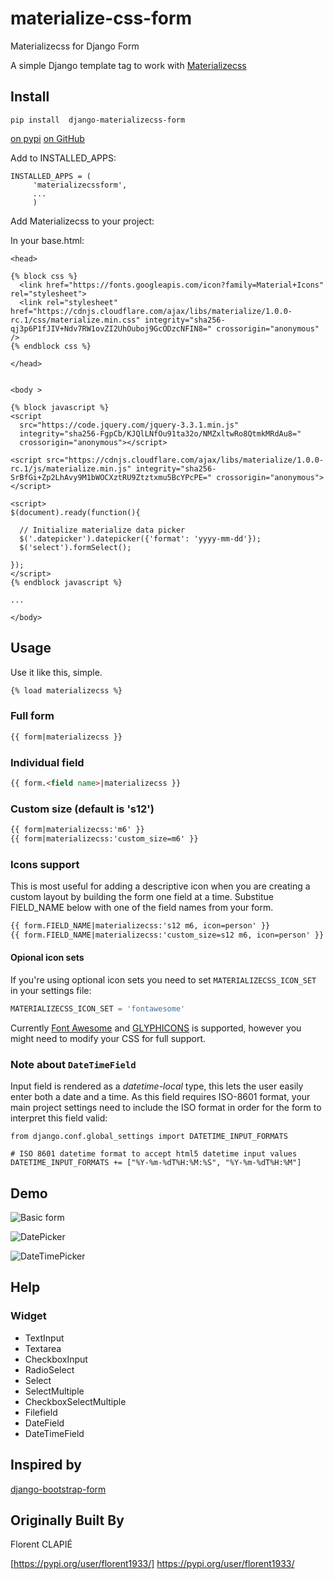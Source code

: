 # materialize-css-form
Materializecss for Django Form

A simple Django template tag to work with [Materializecss](http://materializecss.com/)





## Install


```
pip install  django-materializecss-form

```



[on pypi](https://pypi.python.org/pypi/django-materializecss-form)
[on GitHub](https://github.com/kalwalkden/django-materializecss-form)

Add to INSTALLED_APPS:

```
INSTALLED_APPS = (
     'materializecssform',
     ...
     )
```

Add Materializecss to your project:

In your base.html:

```
<head>

{% block css %}
  <link href="https://fonts.googleapis.com/icon?family=Material+Icons" rel="stylesheet">
  <link rel="stylesheet" href="https://cdnjs.cloudflare.com/ajax/libs/materialize/1.0.0-rc.1/css/materialize.min.css" integrity="sha256-qj3p6P1fJIV+Ndv7RW1ovZI2UhOuboj9GcODzcNFIN8=" crossorigin="anonymous" />
{% endblock css %}

</head>
```

```

<body >

{% block javascript %}
<script
  src="https://code.jquery.com/jquery-3.3.1.min.js"
  integrity="sha256-FgpCb/KJQlLNfOu91ta32o/NMZxltwRo8QtmkMRdAu8="
  crossorigin="anonymous"></script>

<script src="https://cdnjs.cloudflare.com/ajax/libs/materialize/1.0.0-rc.1/js/materialize.min.js" integrity="sha256-SrBfGi+Zp2LhAvy9M1bWOCXztRU9Ztztxmu5BcYPcPE=" crossorigin="anonymous"></script>

<script>
$(document).ready(function(){

  // Initialize materialize data picker
  $('.datepicker').datepicker({'format': 'yyyy-mm-dd'});
  $('select').formSelect();

});
</script>
{% endblock javascript %}

...

</body>
```

## Usage

Use it like this, simple.

```html
{% load materializecss %}
```

### Full form

```html
{{ form|materializecss }}
```

### Individual field

```html
{{ form.<field name>|materializecss }}
```

### Custom size (default is 's12')

```html
{{ form|materializecss:'m6' }}
{{ form|materializecss:'custom_size=m6' }}
```


### Icons support
This is most useful for adding a descriptive icon when you are creating a custom layout by building the form one field at a time. Substitue FIELD_NAME below with one of the field names from your form.
```html
{{ form.FIELD_NAME|materializecss:'s12 m6, icon=person' }}
{{ form.FIELD_NAME|materializecss:'custom_size=s12 m6, icon=person' }}
```

#### Opional icon sets
If you're using optional icon sets you need to set `MATERIALIZECSS_ICON_SET` in your settings file:

```python
MATERIALIZECSS_ICON_SET = 'fontawesome'
```
Currently [Font Awesome](https://www.fontawesome.com/) and [GLYPHICONS](https://www.glyphicons.com) is supported, however you might need to modify your CSS for full support.

### Note about `DateTimeField`
Input field is rendered as a *datetime-local* type, this lets the user easily enter both a date and a time. As this field requires ISO-8601 format, your main project settings need to include the ISO format in order for the form to interpret this field valid:
```
from django.conf.global_settings import DATETIME_INPUT_FORMATS

# ISO 8601 datetime format to accept html5 datetime input values
DATETIME_INPUT_FORMATS += ["%Y-%m-%dT%H:%M:%S", "%Y-%m-%dT%H:%M"]
```

## Demo

![Basic form](https://cloud.githubusercontent.com/assets/3958123/6165004/a1984f52-b2a4-11e4-8ae2-078505991b0d.png)

![DatePicker](https://cloud.githubusercontent.com/assets/3958123/6165005/a19bf044-b2a4-11e4-9989-6a64f9c97087.png)

![DateTimePicker](https://user-images.githubusercontent.com/556361/49763533-8a44f580-fc92-11e8-8d24-f45373becd11.png)

## Help

### Widget

- TextInput
- Textarea
- CheckboxInput
- RadioSelect
- Select
- SelectMultiple
- CheckboxSelectMultiple
- Filefield
- DateField
- DateTimeField



## Inspired by

[django-bootstrap-form](https://github.com/tzangms/django-bootstrap-form)

## Originally Built By

Florent CLAPIÉ

[https://pypi.org/user/florent1933/] https://pypi.org/user/florent1933/

